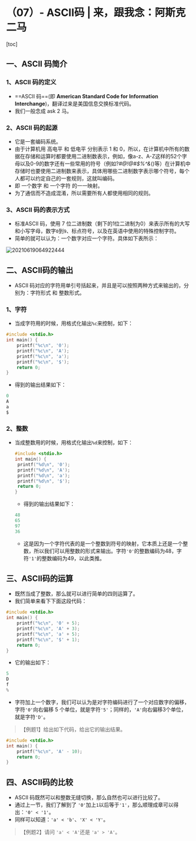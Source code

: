 # （07）- ASCII码 | 来，跟我念：阿斯克二马

[toc]

## 一、ASCII 码简介

### 1、ASCII 码的定义

- ==ASCII 码==(即 **American Standard Code for Information Interchange**)，翻译过来是美国信息交换标准代码。
- 我们一般念成 ask 2 马。

### 2、ASCII 码的起源

- 它是一套编码系统。
- 由于计算机用 高电平 和 低电平 分别表示 1 和 0，所以，在计算机中所有的数据在存储和运算时都要使用二进制数表示，例如，像a-z、A-Z这样的52个字母以及0-9的数字还有一些常用的符号（例如?*#@!@#$%^&*()等）在计算机中存储时也要使用二进制数来表示，具体用哪些二进制数字表示哪个符号，每个人都可以约定自己的一套规则，这就叫编码。
- 即 一个数字 和 一个字符 的一一映射。
- 为了通信而不造成混淆，所以需要所有人都使用相同的规则。

### 3、ASCII 码的表示方式

- 标准ASCII 码，使用 7 位二进制数（剩下的1位二进制为0）来表示所有的大写和小写字母，数字`0`到`9`、标点符号，以及在英语中使用的特殊控制字符。
- 简单的就可以认为：一个数字对应一个字符。具体如下表所示：

![20210619064922444](D:/GitRep/CP/notes/%EF%BC%8807%EF%BC%89-%20ASCII%E7%A0%81%20%20%E6%9D%A5%EF%BC%8C%E8%B7%9F%E6%88%91%E5%BF%B5%EF%BC%9A%E9%98%BF%E6%96%AF%E5%85%8B%E4%BA%8C%E9%A9%AC.assets/20210619064922444.png)

## 二、ASCII码的输出

- ASCII 码对应的字符用单引号括起来，并且是可以按照两种方式来输出的，分别为：字符形式 和 整数形式。

### 1、字符

- 当成字符用的时候，用格式化输出`%c`来控制，如下：

```c
#include <stdio.h>
int main() {
	printf("%c\n", '0');
	printf("%c\n", 'A');
	printf("%c\n", 'a');
	printf("%c\n", '$');
	return 0;
} 
```

- 得到的输出结果如下：

```c
0
A
a
$
```

### 2、整数

- 当成整数用的时候，用格式化输出`%d`来控制，如下：


   ```c
   #include <stdio.h>
   int main() {
   	printf("%d\n", '0');
   	printf("%d\n", 'A');
   	printf("%d\n", 'a');
   	printf("%d\n", '$');
   	return 0;
   } 
   ```

   - 得到的输出结果如下：

   ```c
   48
   65
   97
   36
   ```

   - 这是因为一个字符代表的是一个整数到符号的映射，它本质上还是一个整数，所以我们可以用整数的形式来输出。字符`'0'`的整数编码为48，字符`'1'`的整数编码为49，以此类推。

## 三、ASCII码的运算

- 既然当成了整数，那么就可以进行简单的四则运算了。
- 我们简单来看下下面这段代码：

```c
#include <stdio.h>
int main() {
	printf("%c\n", '0' + 5);
	printf("%c\n", 'A' + 3);
	printf("%c\n", 'a' + 5);
	printf("%c\n", '$' + 1);
	return 0;
} 
```

- 它的输出如下：

```c
5
D
f
%
```

- 字符加上一个数字，我们可以认为是对字符编码进行了一个对应数字的偏移，字符`'0'`向右偏移 5 个单位，就是字符`'5'`；同样的，`'A'`向右偏移3个单位，就是字符`'D'`。

> 【例题1】给出如下代码，给出它的输出结果。

```c
#include <stdio.h>
int main() {
	printf("%c\n", 'A' - 10);
	return 0;
}
```

## 四、ASCII码的比较

- ASCII 码既然可以和整数无缝切换，那么自然也可以进行比较了。
- 通过上一节，我们了解到了 `'0'`加上`1`以后等于`'1'`，那么顺理成章可以得出：`'0' < '1'`。
- 同样可以知道：`'a' < 'b'`、`'X' < 'Y'`。

> 【例题2】请问 `'a' < 'A'`还是 `'a' > 'A'`。


